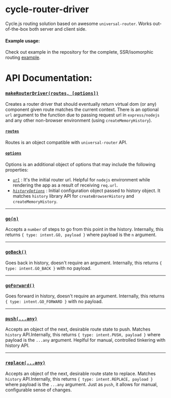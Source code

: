 # cycle-router-driver

Cycle.js routing solution based on awesome `universal-router`. Works out-of-the-box both server and client side.

#### Example usage:

Check out example in the repository for the complete, SSR/isomorphic routing [example](https://github.com/graforlock/cycle-router-driver/tree/master/example).

# API Documentation:

### [`makeRouterDriver(routes, [options])`]()

Creates a router driver that should eventually return virtual dom (or any) component given route matches the current context. There is an optional `url` argument to the function due to passing request url in `express/nodejs` and any other non-browser environment (using `createMemoryHistory`).


 #### [`routes`]()

Routes is an object compatible with `universal-router` API.


#### [`options`]()

Options is an additional object of options that may include the following properties:

- *[`url`]()* : It's the initial router url. Helpful for `nodejs` environment while rendering the app as a result of receiving `req.url`.
- *[`historyOptions`]()* : Initial configuration object passed to history object. It matches `history` library API for `createBrowserHistory` and `createMemoryHistory`.

***

### [`go(n)`]()

Accepts a `number` of steps to go from this point in the history. Internally, this returns `{ type: intent.GO, payload }` where payload is the `n` argument.

***

### [`goBack()`]()

Goes back in history, doesn't require an argument. Internally, this returns `{ type: intent.GO_BACK }` with no payload.

***

### [`goForward()`]()

Goes forward in history, doesn't require an argument. Internally, this returns `{ type: intent.GO_FORWARD }` with no payload.

***

### [`push(...any)`]()

Accepts an object of the next, desirable route state to push. Matches `history` API.Internally, this returns `{ type: intent.PUSH, payload }` where payload is the `...any` argument. Heplful for manual, controlled tinkering with history API.

***

### [`replace(...any)`]()

Accepts an object of the next, desirable route state to replace. Matches `history` API.Internally, this returns `{ type: intent.REPLACE, payload }` where payload is the `...any` argument. Just as `push`, it allows for manual, configurable sense of changes.
